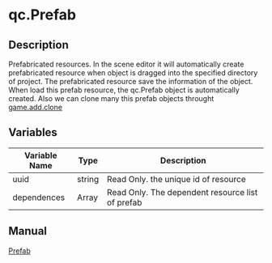 # qc.Prefab

## Description
Prefabricated resources. In the scene editor it will automatically create prefabricated resource when object is dragged into the specified directory of project. The prefabricated resource save the information of the object. When load this prefab resource, the qc.Prefab object is automatically created. Also we can clone many this prefab objects throught  [game.add.clone](../gameobject/clone.md)

## Variables
| Variable Name        | Type | Description           |
| ------------- |-------------|-------------|
| uuid | string | Read Only. the unique id of resource|
| dependences | Array | Read Only. The dependent resource list of prefab |

## Manual
[Prefab](http://docs.qiciengine.com/manual/Prefab/index.html)